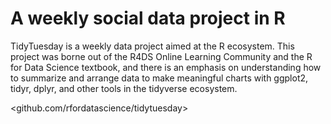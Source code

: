 # A weekly social data project in R

TidyTuesday is a weekly data project aimed at the R ecosystem. This project was borne out of the R4DS Online Learning Community and the R for Data Science textbook, and there is an emphasis on understanding how to summarize and arrange data to make meaningful charts with ggplot2, tidyr, dplyr, and other tools in the tidyverse ecosystem.

<github.com/rfordatascience/tidytuesday>